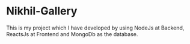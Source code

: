 # Nikhil-Gallery
This is my project which I have developed by using NodeJs at Backend, ReactsJs at Frontend and MongoDb as the database.
